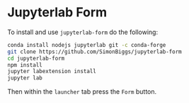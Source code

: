 # Jupyterlab Form

To install and use `jupyterlab-form` do the following:

```bash
conda install nodejs jupyterlab git -c conda-forge
git clone https://github.com/SimonBiggs/jupyterlab-form
cd jupyterlab-form
npm install
jupyter labextension install
jupyter lab
```

Then within the `launcher` tab press the `Form` button.
